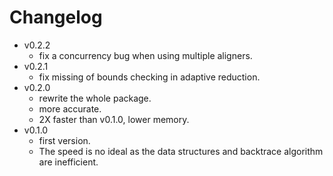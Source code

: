 # Changelog

- v0.2.2
    - fix a concurrency bug when using multiple aligners.
- v0.2.1
    - fix missing of bounds checking in adaptive reduction.
- v0.2.0
    - rewrite the whole package.
    - more accurate.
    - 2X faster than v0.1.0, lower memory.
- v0.1.0
    - first version.
    - The speed is no ideal as the data structures and backtrace algorithm are inefficient.

